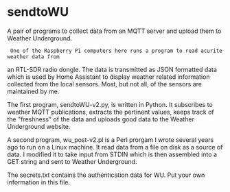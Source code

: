 # sendtoWU
A pair of programs to collect data from an MQTT server and upload them to Weather Underground.

     One of the Raspberry Pi computers here runs a program to read acurite weather data from 
   an RTL-SDR radio dongle. The data is transmitted as JSON formatted data which is used by 
   Home Assistant to display weather related information collected from the local sensors. Most,
   but not all, of the sensors are maintained by me.
 
   The first program, sendtoWU-v2.py, is written in Python. It subscribes to weather MQTT publications, extracts the pertinent
   values, keeps track of the "freshness" of the data and uploads good data to the Weather Underground
   website.
   
   A second program, wu_post-v2.pl is a Perl prorgam I wrote several years ago to run on a Linux 
   machine. It read data from a file on disk as a source of data.  I modified it to take input from STDIN 
   which is then assembled into a GET string and sent to Weather Underground.

   The secrets.txt contains the authentication data for WU.  Put your own information in this file.
   
   